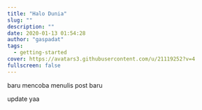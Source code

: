 ```yaml
---
title: "Halo Dunia"
slug: ""
description: ""
date: 2020-01-13 01:54:28
author: "gaspadat"
tags:
  - getting-started
cover: https://avatars3.githubusercontent.com/u/21119252?v=4
fullscreen: false
---
```


baru mencoba menulis post baru

update yaa
